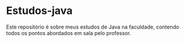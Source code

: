 # Estudos-java
Este repositório é sobre meus estudos de Java na faculdade, contendo todos os pontos abordados em sala pelo professor.
